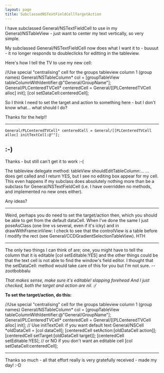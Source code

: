 ```yaml
---
layout: page
title: SubclassedNSTextFieldCellTargetAction
---
```




I have subclassed General/NSTextFieldCell to use in my General/NSTableView - just want to center my text vertically, so very simple.

My subclassed General/NSTextFieldCell now does what I want it to - buuuut - it no longer responds to doubleclicks for editting in the tableview. 

Here's how I tell the TV to use my new cell:

    

//Use special "centralising" cell for the groups tableview column 1 (group names)
	General/NSTableColumn* col = [groupTableView tableColumnWithIdentifier:@"General/GroupName"];
	General/PLCenteredTVCell* centeredCell = General/[[PLCenteredTVCell alloc] init];
	[col setDataCell:centeredCell];



So I think I need to set the target and action to something here - but I don't know what... what should I do?

Thanks for the help!!

----
    
	General/PLCenteredTVCell* centeredCell = General/[[PLCenteredTVCell alloc] initTextCell:@""];

:-)
----

Thanks - but still can't get it to work :-(

The tableview delegate method:     tableView shouldEditTableColumn:... ... does get called and I return     YES, but I see no editing box appear for my cell. This even happens if my subclass does absolutely nothing more than be a subclass for General/NSTextFieldCell (i.e. I have overridden no methods, and implemented no new ones either).

Any ideas?

----
Weird, perhaps you do need to set the target/action then, which you should be able to get from the default dataCell. When I've done the same I just poseAsClass (one line vs several, even if it's icky) and in     drawWithFrame:inView: I check to see that the controlView is a table before I modify the rect (see General/CCDGradientSelectionTableView). HTH

----

The only two things I can think of are; one, you might have to tell the column that it is editable [col setEditable:YES] and the other things could be that the text cell is not able to find the window's field editor. I thought that the setDataCell: method would take care of this for you but I'm not sure. --zootbobbalu

*That makes sense, make sure it's editable! *slapping forehead* And I just checked, both the target and action are nil. :/*

**To set the target/action, do this:**
    
//Use special "centralising" cell for the groups tableview column 1 (group names)
	General/NSTableColumn* col = [groupTableView tableColumnWithIdentifier:@"General/GroupName"];
	General/PLCenteredTVCell* centeredCell = General/[[PLCenteredTVCell alloc] init]; // Use initTextCell: if you want default text
	General/NSCell *oldDataCell = [col dataCell];
	[centeredCell setAction:[oldDataCell action]];
	[centeredCell setTarget:[oldDataCell target]];
	[centeredCell setEditable:YES]; // or NO if you don't want an editable cell
	[col setDataCell:centeredCell];


----

Thanks so much - all that effort really is very gratefully received - made my day! :-D
